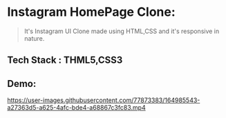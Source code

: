 # Instagram HomePage Clone:
> It's Instagram UI Clone made using HTML,CSS and it's responsive in nature.
## Tech Stack : THML5,CSS3

## Demo:


https://user-images.githubusercontent.com/77873383/164985543-a27363d5-a625-4afc-bde4-a68867c3fc83.mp4

